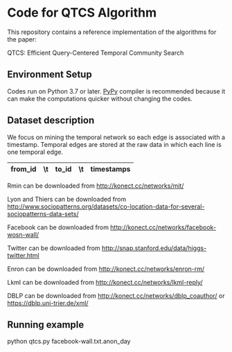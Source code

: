 # Code for QTCS Algorithm

This repository contains a reference implementation of the algorithms for the paper:

QTCS: Efficient Query-Centered Temporal Community Search


## Environment Setup

Codes run on Python 3.7 or later. [PyPy](http://pypy.org/) compiler is recommended because it can make the computations quicker without changing the codes.


## Dataset description
We focus on mining the temporal network so each edge is associated with a timestamp. Temporal edges are stored at the raw data in which each line is one temporal edge.
 
| from_id | \t  | to_id    | \t  |  timestamps  |
| :----:  |:----: | :----:   |:----:   | :----: |

Rmin can be downloaded from http://konect.cc/networks/mit/

Lyon and Thiers can be downloaded from http://www.sociopatterns.org/datasets/co-location-data-for-several-sociopatterns-data-sets/

Facebook can be downloaded from  http://konect.cc/networks/facebook-wosn-wall/

Twitter can be downloaded from http://snap.stanford.edu/data/higgs-twitter.html

Enron can be downloaded from http://konect.cc/networks/enron-rm/

Lkml can be downloaded from http://konect.cc/networks/lkml-reply/

DBLP can be downloaded from http://konect.cc/networks/dblp_coauthor/ or https://dblp.uni-trier.de/xml/ 

## Running example
python qtcs.py  facebook-wall.txt.anon_day

